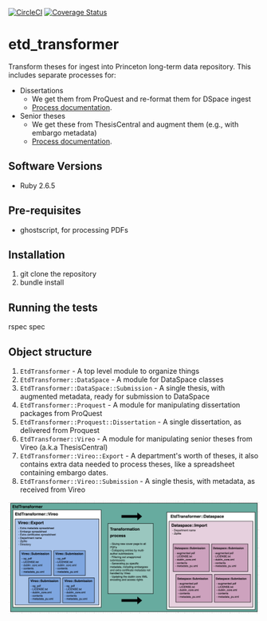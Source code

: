 [![CircleCI](https://circleci.com/gh/pulibrary/etd_transformer.svg?style=shield)](https://circleci.com/gh/pulibrary/etd_transformer)
[![Coverage Status](https://coveralls.io/repos/github/pulibrary/etd_transformer/badge.svg?branch=main)](https://coveralls.io/github/pulibrary/etd_transformer?branch=main)

# etd_transformer
Transform theses for ingest into Princeton long-term data repository. This includes separate processes for:
* Dissertations
  * We get them from ProQuest and re-format them for DSpace ingest
  * [Process documentation](https://pulibrary.github.io/etd_transformer/process-dissertations.html).
* Senior theses
  * We get these from ThesisCentral and augment them (e.g., with embargo metadata)
  * [Process documentation](https://pulibrary.github.io/etd_transformer/process-theses.html). 

## Software Versions
* Ruby 2.6.5

## Pre-requisites
* ghostscript, for processing PDFs

## Installation
1. git clone the repository
2. bundle install

## Running the tests
rspec spec


## Object structure
1. `EtdTransformer` - A top level module to organize things
1. `EtdTransformer::DataSpace` - A module for DataSpace classes
  1. `EtdTransformer::DataSpace::Submission` - A single thesis, with augmented metadata, ready for submission to DataSpace
1. `EtdTransformer::Proquest` - A module for manipulating dissertation packages from ProQuest
  1. `EtdTransformer::Proquest::Dissertation` - A single dissertation, as delivered from Proquest
1. `EtdTransformer::Vireo` - A module for manipulating senior theses from Vireo (a.k.a ThesisCentral)
  1. `EtdTransformer::Vireo::Export` - A department's worth of theses, it also contains extra data needed to process theses, like a spreadsheet containing embargo dates.
  1. `EtdTransformer::Vireo::Submission` - A single thesis, with metadata, as received from Vireo

![](class_diagram.png)
